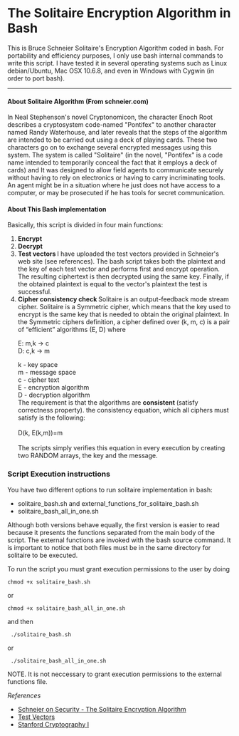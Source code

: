 <h1> The Solitaire Encryption Algorithm in Bash </h1>

This is Bruce Schneier Solitaire's Encryption Algorithm coded in bash. For portability and efficiency purposes, I only use bash internal commands to write this script. 
I have tested it in several operating systems such as Linux debian/Ubuntu, Mac OSX 10.6.8, and even in Windows with Cygwin (in order to port bash).

<HR>

<h4>About Solitaire Algorithm (From schneier.com)</h4>

In Neal Stephenson's novel Cryptonomicon, the character Enoch Root describes a cryptosystem code-named "Pontifex" to another character named Randy Waterhouse, and later reveals that the steps of the algorithm are intended to be carried out using a deck of playing cards. These two characters go on to exchange several encrypted messages using this system. The system is called "Solitaire" (in the novel, "Pontifex" is a code name intended to temporarily conceal the fact that it employs a deck of cards) and It was designed to allow field agents to communicate securely without having to rely on electronics or having to carry incriminating tools. An agent might be in a situation where he just does not have access to a computer, or may be prosecuted if he has tools for secret communication. 

<h4>About This Bash implementation</h4>

Basically, this script is divided in four main functions:
<OL>
<li> <b> Encrypt </b>
<li> <b> Decrypt </b>
<li> <b> Test vectors </b>
I have uploaded the test vectors provided in Schneier's web site (see references). The bash script takes both the plaintext and the key of each test vector and performs first and encrypt operation. The resulting ciphertext is then decrypted using the same key. Finally, if the obtained plaintext is equal to the vector's plaintext the test is successful. 
<li> <b> Cipher consistency check </b>
Solitaire is an output-feedback mode stream cipher. Solitaire is a Symmetric cipher, which means that the key used to encrypt is the same key that is needed to obtain the original plaintext. In the Symmetric ciphers definition,
a cipher defined over (k, m, c) is a pair of “efficient” algorithms (E, D) where <br>

E: m,k -> c <br>
D: c,k -> m <br>

k - key space <br>
m - message space <br>
c - cipher text <br>
E - encryption algorithm <br>
D - decryption algorithm <br>
The requirement is that the algorithms are <b>consistent </b> (satisfy correctness property). the consistency equation, which all ciphers must satisfy is the following:<br>
<br>
D(k, E(k,m))=m<br>
<br>
The scripts simply verifies this equation in every execution by creating two RANDOM arrays, the key and the message.
</OL>

<h3>Script Execution instructions</h3>
You have two different options to run solitaire implementation in bash: <br>
<ul>
<li> solitaire_bash.sh and external_functions_for_solitaire_bash.sh <br>
<li> solitaire_bash_all_in_one.sh
</ul>
Although both versions behave equally, the first version is easier to read because it presents the functions separated from the main body of the script. The external functions are invoked with the bash <k>source </k> command. It is important to notice that both files must be in the same directory for solitaire to be executed.


To run the script you must grant execution permissions to the user by doing<br>

<code>chmod +x solitaire_bash.sh</code><br> 

or <br>

<code>chmod +x solitaire_bash_all_in_one.sh</code><br> 

and then

<code> ./solitaire_bash.sh </code>

or <br>

<code> ./solitaire_bash_all_in_one.sh</code><br>

NOTE. It is not neccessary to grant execution permissions to the external functions file. <br>

<i>References</i>
<ul>
<li><a href=https://www.schneier.com/solitaire.html>Schneier on Security - The Solitaire Encryption Algorithm</a> 
<li><a href=https://www.schneier.com/code/sol-test.txt>Test Vectors</a> 
<li><a href=https://www.coursera.org/course/crypto>Stanford Cryptography I</a> 
</ul>
